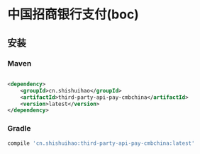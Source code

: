 # 中国招商银行支付(boc)

## 安装

### Maven

```xml

<dependency>
    <groupId>cn.shishuihao</groupId>
    <artifactId>third-party-api-pay-cmbchina</artifactId>
    <version>latest</version>
</dependency>
```

### Gradle

```groovy
compile 'cn.shishuihao:third-party-api-pay-cmbchina:latest'
```
